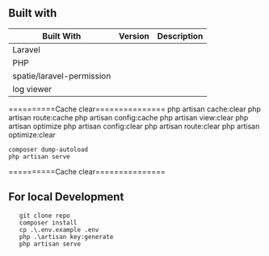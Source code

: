 ## Built with

| Built With                | Version | Description |
| ------------------------- | ------- | ----------- |
| Laravel                   |         |             |
| PHP                       |         |             |
| spatie/laravel-permission |         |             |
| log viewer                |         |             |



==========Cache clear===============
    php artisan cache:clear
    php artisan route:cache
    php artisan config:cache
    php artisan view:clear
    php artisan optimize
    php artisan config:clear
    php artisan route:clear
    php artisan optimize:clear

    composer dump-autoload
    php artisan serve

==========Cache clear===============

## For local Development 

```
   git clone repo
   composer install
   cp .\.env.example .env   
   php .\artisan key:generate   
   php artisan serve 
```
